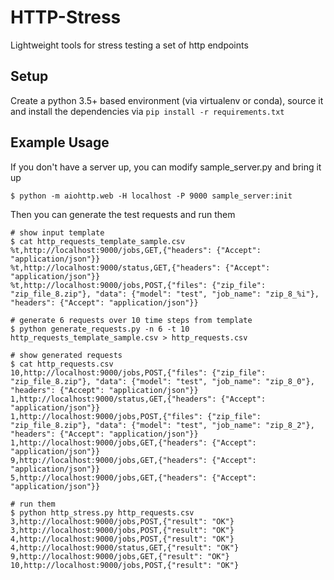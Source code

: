 # HTTP-Stress

Lightweight tools for stress testing a set of http endpoints

## Setup

Create a python 3.5+ based environment (via virtualenv or conda), source it 
and install the dependencies via `pip install -r requirements.txt`

## Example Usage

If you don't have a server up, you can modify sample_server.py and bring it up
```shell
$ python -m aiohttp.web -H localhost -P 9000 sample_server:init
```

Then you can generate the test requests and run them
```shell
# show input template
$ cat http_requests_template_sample.csv
%t,http://localhost:9000/jobs,GET,{"headers": {"Accept": "application/json"}}
%t,http://localhost:9000/status,GET,{"headers": {"Accept": "application/json"}}
%t,http://localhost:9000/jobs,POST,{"files": {"zip_file": "zip_file_8.zip"}, "data": {"model": "test", "job_name": "zip_8_%i"}, "headers": {"Accept": "application/json"}}

# generate 6 requests over 10 time steps from template
$ python generate_requests.py -n 6 -t 10 http_requests_template_sample.csv > http_requests.csv

# show generated requests
$ cat http_requests.csv
10,http://localhost:9000/jobs,POST,{"files": {"zip_file": "zip_file_8.zip"}, "data": {"model": "test", "job_name": "zip_8_0"}, "headers": {"Accept": "application/json"}}
1,http://localhost:9000/status,GET,{"headers": {"Accept": "application/json"}}
1,http://localhost:9000/jobs,POST,{"files": {"zip_file": "zip_file_8.zip"}, "data": {"model": "test", "job_name": "zip_8_2"}, "headers": {"Accept": "application/json"}}
1,http://localhost:9000/jobs,GET,{"headers": {"Accept": "application/json"}}
9,http://localhost:9000/jobs,GET,{"headers": {"Accept": "application/json"}}
5,http://localhost:9000/jobs,GET,{"headers": {"Accept": "application/json"}}

# run them
$ python http_stress.py http_requests.csv
3,http://localhost:9000/jobs,POST,{"result": "OK"}
3,http://localhost:9000/jobs,POST,{"result": "OK"}
4,http://localhost:9000/jobs,POST,{"result": "OK"}
4,http://localhost:9000/status,GET,{"result": "OK"}
9,http://localhost:9000/jobs,GET,{"result": "OK"}
10,http://localhost:9000/jobs,POST,{"result": "OK"}
```
